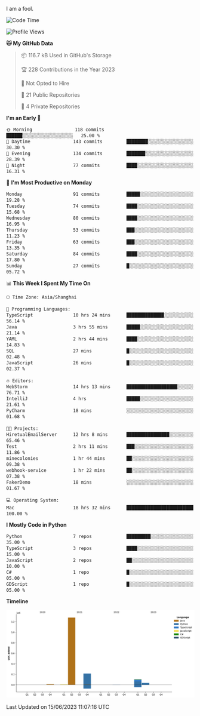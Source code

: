 I am a fool.

<!--START_SECTION:waka-->
![Code Time](http://img.shields.io/badge/Code%20Time-484%20hrs%2043%20mins-blue)

![Profile Views](http://img.shields.io/badge/Profile%20Views-0-blue)

**🐱 My GitHub Data** 

> 📦 116.7 kB Used in GitHub's Storage 
 > 
> 🏆 228 Contributions in the Year 2023
 > 
> 🚫 Not Opted to Hire
 > 
> 📜 21 Public Repositories 
 > 
> 🔑 4 Private Repositories 
 > 
**I'm an Early 🐤** 

```text
🌞 Morning                118 commits         ██████░░░░░░░░░░░░░░░░░░░   25.00 % 
🌆 Daytime                143 commits         ████████░░░░░░░░░░░░░░░░░   30.30 % 
🌃 Evening                134 commits         ███████░░░░░░░░░░░░░░░░░░   28.39 % 
🌙 Night                  77 commits          ████░░░░░░░░░░░░░░░░░░░░░   16.31 % 
```
📅 **I'm Most Productive on Monday** 

```text
Monday                   91 commits          █████░░░░░░░░░░░░░░░░░░░░   19.28 % 
Tuesday                  74 commits          ████░░░░░░░░░░░░░░░░░░░░░   15.68 % 
Wednesday                80 commits          ████░░░░░░░░░░░░░░░░░░░░░   16.95 % 
Thursday                 53 commits          ███░░░░░░░░░░░░░░░░░░░░░░   11.23 % 
Friday                   63 commits          ███░░░░░░░░░░░░░░░░░░░░░░   13.35 % 
Saturday                 84 commits          ████░░░░░░░░░░░░░░░░░░░░░   17.80 % 
Sunday                   27 commits          █░░░░░░░░░░░░░░░░░░░░░░░░   05.72 % 
```


📊 **This Week I Spent My Time On** 

```text
🕑︎ Time Zone: Asia/Shanghai

💬 Programming Languages: 
TypeScript               10 hrs 24 mins      ██████████████░░░░░░░░░░░   56.14 % 
Java                     3 hrs 55 mins       █████░░░░░░░░░░░░░░░░░░░░   21.14 % 
YAML                     2 hrs 44 mins       ████░░░░░░░░░░░░░░░░░░░░░   14.83 % 
SQL                      27 mins             █░░░░░░░░░░░░░░░░░░░░░░░░   02.48 % 
JavaScript               26 mins             █░░░░░░░░░░░░░░░░░░░░░░░░   02.37 % 

🔥 Editors: 
WebStorm                 14 hrs 13 mins      ███████████████████░░░░░░   76.71 % 
IntelliJ                 4 hrs               █████░░░░░░░░░░░░░░░░░░░░   21.61 % 
PyCharm                  18 mins             ░░░░░░░░░░░░░░░░░░░░░░░░░   01.68 % 

🐱‍💻 Projects: 
HiretualEmailServer      12 hrs 8 mins       ████████████████░░░░░░░░░   65.46 % 
Test                     2 hrs 11 mins       ███░░░░░░░░░░░░░░░░░░░░░░   11.86 % 
minecolonies             1 hr 44 mins        ██░░░░░░░░░░░░░░░░░░░░░░░   09.38 % 
webhook-service          1 hr 22 mins        ██░░░░░░░░░░░░░░░░░░░░░░░   07.38 % 
FakerDemo                18 mins             ░░░░░░░░░░░░░░░░░░░░░░░░░   01.67 % 

💻 Operating System: 
Mac                      18 hrs 32 mins      █████████████████████████   100.00 % 
```

**I Mostly Code in Python** 

```text
Python                   7 repos             █████████░░░░░░░░░░░░░░░░   35.00 % 
TypeScript               3 repos             ████░░░░░░░░░░░░░░░░░░░░░   15.00 % 
JavaScript               2 repos             ██░░░░░░░░░░░░░░░░░░░░░░░   10.00 % 
C#                       1 repo              █░░░░░░░░░░░░░░░░░░░░░░░░   05.00 % 
GDScript                 1 repo              █░░░░░░░░░░░░░░░░░░░░░░░░   05.00 % 
```



**Timeline**

![Lines of Code chart](https://raw.githubusercontent.com/VeejaLiu/VeejaLiu/master/assets/bar_graph.png)


 Last Updated on 15/06/2023 11:07:16 UTC
<!--END_SECTION:waka-->

